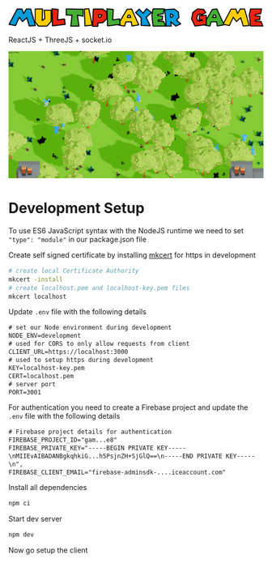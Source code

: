 ![](./docs/images/multiplayer-game-banner.PNG)

ReactJS + ThreeJS + socket.io

![](./docs/images/multiplayer-game.PNG)

# Development Setup

To use ES6 JavaScript syntax with the NodeJS runtime we need to set `"type": "module"` in our package.json file

Create self signed certificate by installing [mkcert](https://github.com/FiloSottile/mkcert) for https in development

```bash
# create local Certificate Authority
mkcert -install
# create localhost.pem and localhost-key.pem files
mkcert localhost
```

Update `.env` file with the following details

```properties
# set our Node environment during development
NODE_ENV=development
# used for CORS to only allow requests from client
CLIENT_URL=https://localhost:3000
# used to setup https during development
KEY=localhost-key.pem
CERT=localhost.pem
# server port
PORT=3001
```

For authentication you need to create a Firebase project and update the `.env` file with the following details

```properties
# Firebase project details for authentication
FIREBASE_PROJECT_ID="gam...e8"
FIREBASE_PRIVATE_KEY="-----BEGIN PRIVATE KEY-----\nMIIEvAIBADANBgkqhkiG...h5PsjnZH+SjGlQ==\n-----END PRIVATE KEY-----\n",
FIREBASE_CLIENT_EMAIL="firebase-adminsdk-....iceaccount.com"
```

Install all dependencies

```bash
npm ci
```

Start dev server

```bash
npm dev
```

Now go setup the client
